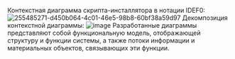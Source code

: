 Контекстная диаграмма скрипта-инсталлятора в нотации IDEF0:
![255485271-d450b064-4c01-46e5-98b8-60bf38a59d97](https://github.com/ICallMyGitHairyHarry/web_server_bash_installer/assets/51024214/ecb9373b-bec6-432f-9059-6429c23098d8)
Декомпозиция контекстной диаграммы:
![image](https://github.com/ICallMyGitHairyHarry/web_server_bash_installer/assets/51024214/14d90818-97bf-48bb-819c-8ad0e532870d)
Разработанные диаграммы представляют собой функциональную модель, отображающей структуру и функции системы, а также потоки информации и материальных объектов, связывающих эти функции.
